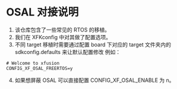 # OSAL 对接说明

1. 该仓库包含了一些常见的 RTOS 的移植。
2. 我们在 XFKconfig 中对其做了配置选项。
3. 不同 target 移植时需要通过配置 board 下对应的 target 文件夹内的 sdkconfig.defaults 来让默认配置修改
   例如：

```kconfig
# Welcome to xfusion
CONFIG_XF_OSAL_FREERTOS=y

```

4. 如果想屏蔽 OSAL 可以直接配置 CONFIG_XF_OSAL_ENABLE 为 n。
